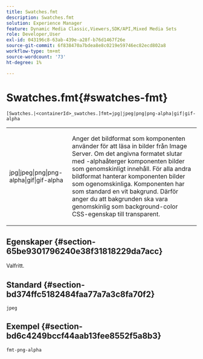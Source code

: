 ```yaml
---
title: Swatches.fmt
description: Swatches.fmt
solution: Experience Manager
feature: Dynamic Media Classic,Viewers,SDK/API,Mixed Media Sets
role: Developer,User
exl-id: 043196c8-63ab-439e-a28f-b76d1467f26e
source-git-commit: 6f838470a7bdea8e8c0219e59746ec82ecd802a8
workflow-type: tm+mt
source-wordcount: '73'
ht-degree: 1%

---
```


# Swatches.fmt{#swatches-fmt}

`[Swatches.|<containerId>_swatches.]fmt=jpg|jpeg|png|png-alpha|gif|gif-alpha`

<table id="table_4620F51BD77149FDB68F1FBECC443801"> 
 <tbody> 
  <tr> 
   <td> <p> <span class="codeph"> jpg|jpeg|png|png-alpha|gif|gif-alpha</span> </p> </td> 
   <td> <p>Anger det bildformat som komponenten använder för att läsa in bilder från Image Server. Om det angivna formatet slutar med <span class="codeph"> -alpha</span>återger komponenten bilder som genomskinligt innehåll. För alla andra bildformat hanterar komponenten bilder som ogenomskinliga. Komponenten har som standard en vit bakgrund. Därför anger du att bakgrunden ska vara genomskinlig som <span class="codeph"> background-color</span> CSS-egenskap till <span class="codeph"> transparent</span>. </p> </td> 
  </tr> 
 </tbody> 
</table>

## Egenskaper {#section-65be9301796240e38f31818229da7acc}

Valfritt.

## Standard {#section-bd374ffc5182484faa77a7a3c8fa70f2}

`jpeg`

## Exempel {#section-bd6c4249bccf44aab13fee8552f5a8b3}

`fmt-png-alpha`
